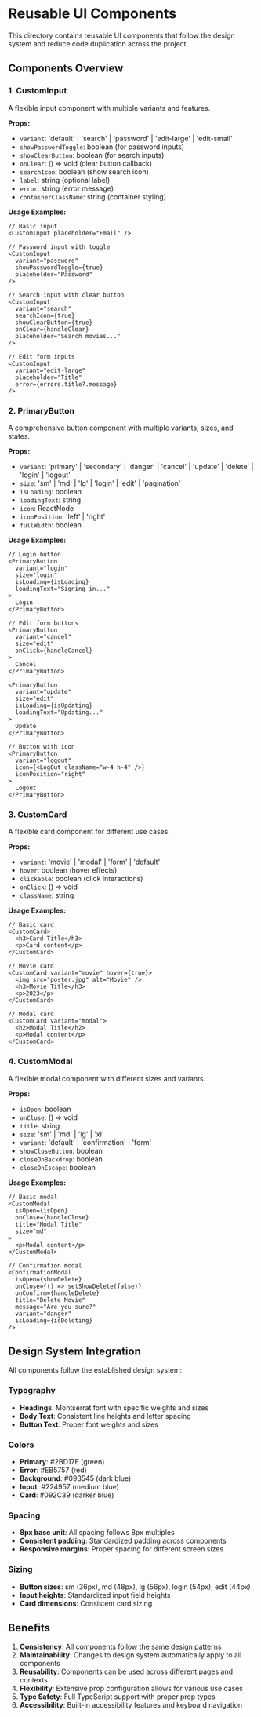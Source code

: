 # Reusable UI Components

This directory contains reusable UI components that follow the design system and reduce code duplication across the project.

## Components Overview

### 1. CustomInput
A flexible input component with multiple variants and features.

**Props:**
- `variant`: 'default' | 'search' | 'password' | 'edit-large' | 'edit-small'
- `showPasswordToggle`: boolean (for password inputs)
- `showClearButton`: boolean (for search inputs)
- `onClear`: () => void (clear button callback)
- `searchIcon`: boolean (show search icon)
- `label`: string (optional label)
- `error`: string (error message)
- `containerClassName`: string (container styling)

**Usage Examples:**
```tsx
// Basic input
<CustomInput placeholder="Email" />

// Password input with toggle
<CustomInput 
  variant="password" 
  showPasswordToggle={true} 
  placeholder="Password" 
/>

// Search input with clear button
<CustomInput 
  variant="search" 
  searchIcon={true}
  showClearButton={true}
  onClear={handleClear}
  placeholder="Search movies..." 
/>

// Edit form inputs
<CustomInput 
  variant="edit-large" 
  placeholder="Title" 
  error={errors.title?.message} 
/>
```

### 2. PrimaryButton
A comprehensive button component with multiple variants, sizes, and states.

**Props:**
- `variant`: 'primary' | 'secondary' | 'danger' | 'cancel' | 'update' | 'delete' | 'login' | 'logout'
- `size`: 'sm' | 'md' | 'lg' | 'login' | 'edit' | 'pagination'
- `isLoading`: boolean
- `loadingText`: string
- `icon`: ReactNode
- `iconPosition`: 'left' | 'right'
- `fullWidth`: boolean

**Usage Examples:**
```tsx
// Login button
<PrimaryButton 
  variant="login" 
  size="login" 
  isLoading={isLoading}
  loadingText="Signing in..."
>
  Login
</PrimaryButton>

// Edit form buttons
<PrimaryButton 
  variant="cancel" 
  size="edit"
  onClick={handleCancel}
>
  Cancel
</PrimaryButton>

<PrimaryButton 
  variant="update" 
  size="edit"
  isLoading={isUpdating}
  loadingText="Updating..."
>
  Update
</PrimaryButton>

// Button with icon
<PrimaryButton 
  variant="logout"
  icon={<LogOut className="w-4 h-4" />}
  iconPosition="right"
>
  Logout
</PrimaryButton>
```

### 3. CustomCard
A flexible card component for different use cases.

**Props:**
- `variant`: 'movie' | 'modal' | 'form' | 'default'
- `hover`: boolean (hover effects)
- `clickable`: boolean (click interactions)
- `onClick`: () => void
- `className`: string

**Usage Examples:**
```tsx
// Basic card
<CustomCard>
  <h3>Card Title</h3>
  <p>Card content</p>
</CustomCard>

// Movie card
<CustomCard variant="movie" hover={true}>
  <img src="poster.jpg" alt="Movie" />
  <h3>Movie Title</h3>
  <p>2023</p>
</CustomCard>

// Modal card
<CustomCard variant="modal">
  <h2>Modal Title</h2>
  <p>Modal content</p>
</CustomCard>
```

### 4. CustomModal
A flexible modal component with different sizes and variants.

**Props:**
- `isOpen`: boolean
- `onClose`: () => void
- `title`: string
- `size`: 'sm' | 'md' | 'lg' | 'xl'
- `variant`: 'default' | 'confirmation' | 'form'
- `showCloseButton`: boolean
- `closeOnBackdrop`: boolean
- `closeOnEscape`: boolean

**Usage Examples:**
```tsx
// Basic modal
<CustomModal 
  isOpen={isOpen}
  onClose={handleClose}
  title="Modal Title"
  size="md"
>
  <p>Modal content</p>
</CustomModal>

// Confirmation modal
<ConfirmationModal
  isOpen={showDelete}
  onClose={() => setShowDelete(false)}
  onConfirm={handleDelete}
  title="Delete Movie"
  message="Are you sure?"
  variant="danger"
  isLoading={isDeleting}
/>
```

## Design System Integration

All components follow the established design system:

### Typography
- **Headings**: Montserrat font with specific weights and sizes
- **Body Text**: Consistent line heights and letter spacing
- **Button Text**: Proper font weights and sizes

### Colors
- **Primary**: #2BD17E (green)
- **Error**: #EB5757 (red)
- **Background**: #093545 (dark blue)
- **Input**: #224957 (medium blue)
- **Card**: #092C39 (darker blue)

### Spacing
- **8px base unit**: All spacing follows 8px multiples
- **Consistent padding**: Standardized padding across components
- **Responsive margins**: Proper spacing for different screen sizes

### Sizing
- **Button sizes**: sm (36px), md (48px), lg (56px), login (54px), edit (44px)
- **Input heights**: Standardized input field heights
- **Card dimensions**: Consistent card sizing

## Benefits

1. **Consistency**: All components follow the same design patterns
2. **Maintainability**: Changes to design system automatically apply to all components
3. **Reusability**: Components can be used across different pages and contexts
4. **Flexibility**: Extensive prop configuration allows for various use cases
5. **Type Safety**: Full TypeScript support with proper prop types
6. **Accessibility**: Built-in accessibility features and keyboard navigation

